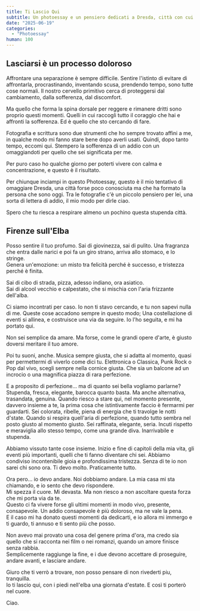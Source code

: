 ```yaml
---
title: Ti Lascio Qui
subtitle: Un photoessay e un pensiero dedicati a Dresda, città con cui ho condiviso gli anni piu belli e importanti della mia vita
date: "2025-06-19"
categories:
  - "Photoessay"
human: 100
---
```


<script lang="ts">
  import ImagePost from "$lib/components/ImagePost.svelte"
  import Gallery from "$lib/components/Gallery.svelte"
  import Sidenote from "$lib/components/Sidenote.svelte"

  const imagesPath = "blog/ti_lascio_qui"
</script>

## Lasciarsi è un processo doloroso

Affrontare una separazione è sempre difficile. Sentire l'istinto di evitare di affrontarla, procrastinando, inventando scusa, prendendo tempo, sono tutte cose normali. Il nostro cervello primitivo cerca di proteggersi dal cambiamento, dalla sofferenza, dal discomfort.

Ma quello che forma la spina dorsale per reggere e rimanere dritti sono proprio questi momenti. Quelli in cui raccogli tutto il coraggio che hai e affronti la sofferenza. Ed è quello che sto cercando di fare.

Fotografia e scrittura sono due strumenti che ho sempre trovato affini a me, in qualche modo mi fanno stare bene dopo averli usati. Quindi, dopo tanto tempo, eccomi qui. Stempero la sofferenza di un addio con un omaggiandoti per quello che sei significata per me.

Per puro caso ho qualche giorno per poterti vivere con calma e concentrazione, e questo è il risultato.

Per chiunque inciampi in questo Photoessay, questo è il mio tentativo di omaggiare Dresda, una città forse poco conosciuta ma che ha formato la persona che sono oggi. Tra le fotografie c'è un piccolo pensiero per lei, una sorta di lettera di addio, il mio modo per dirle ciao.

Spero che tu riesca a respirare almeno un pochino questa stupenda città.

## Firenze sull'Elba

<ImagePost file="{imagesPath}/augustus_bridge.jpg" alt="Il ponte Augusto illuminato nella notte a Dresda" caption="Il ponte Augusto di notte" credits="Danny Spina" info='Samsung S23' />

Posso sentire il tuo profumo. Sai di giovinezza, sai di pulito. Una fragranza che entra dalle narici e poi fa un giro strano, arriva allo stomaco, e lo stringe.<br/>
Genera un'emozione: un misto tra felicità perché è successo, e tristezza perché è finita. <br/>
<Gallery>
<ImagePost file="{imagesPath}/antifa_altmarkt.jpg" alt="Manifestazione in Altmarkt, cuore pulsante della città" caption="Contro manifestazione antifa ad Altmarkt" credits="Danny Spina" gallery />
<ImagePost file="{imagesPath}/asieck.jpg" alt="Asieck Neustadt" caption="Incrocio simbolo della movida" credits="Danny Spina" gallery/>
</Gallery>
<ImagePost file="{imagesPath}/neustadt.jpg" alt="Tag su un muro con scritto Dresden Neustadt" caption="Dresden Neustadt" credits="Danny Spina" />
<Gallery>
<ImagePost file="{imagesPath}/neumarkt.jpg" alt="Neumarkt con il Goldner Reiter" caption="Neumarkt e Augusto il forte" credits="Danny Spina" gallery/>
<ImagePost file="{imagesPath}/dresden_from_home_day.jpg" alt="Vista su Dresda da casa, in una giornata luminosa" caption="Vista su Dresda da casa" credits="Danny Spina" gallery/>
</Gallery>

Sai di cibo di strada, pizza, adesso indiano, ora asiatico. <br/>
Sai di alcool vecchio e calpestato, che si mischia con l'aria frizzante dell'alba.

Ci siamo incontrati per caso. Io non ti stavo cercando, e tu non sapevi nulla di me. Queste cose accadono sempre in questo modo; Una costellazione di eventi si allinea, e costruisce una via da seguire. Io l'ho seguita, e mi ha portato qui.

Non sei semplice da amare. Ma forse, come le grandi opere d'arte, è giusto doversi meritare il tuo amore.

Poi tu suoni, anche. Musica sempre giusta, che si adatta al momento, quasi per permettermi di viverlo come dici tu. Elettronica o Classica, Punk Rock o Pop dal vivo, scegli sempre nella cornice giusta. Che sia un balcone ad un incrocio o una magnifica piazza di rara perfezione.

<Gallery>
<ImagePost file="{imagesPath}/dresden_from_home_night.jpg" alt="Dresda vista dalla finestra, avvolta dalla notte" caption="La città che dorme, o forse no" credits="Danny Spina" gallery/>
<ImagePost file="{imagesPath}/elbufer.jpg" alt="Elbufer con lo skyline di Dresda" caption="Elbufer con lo skyline di Dresda" credits="Danny Spina" info='Samsung S23' gallery/>
</Gallery>
<ImagePost file="{imagesPath}/theatherplatz.jpg" alt="La maestosa Theaterplatz, cuore culturale di Dresda" caption="Theaterplatz, a ridosso del ponte Augusto" credits="Danny Spina" />
<ImagePost file="{imagesPath}/hauptstrasse.jpg" alt="Hauptstrasse animata, tra negozi e caffè" caption="Passeggiando in Hauptstrasse" credits="Danny Spina" />
<ImagePost file="{imagesPath}/skyline_from_neumarkt.jpg" alt="Lo skyline di Dresda visto da Neumarkt" caption="Panorama da Neumarkt" credits="Danny Spina" />

E a proposito di perfezione... ma di quanto sei bella vogliamo parlarne? Stupenda, fresca, elegante, barocca quanto basta. Ma anche alternativa, trasandata, genuina. Quando riesco a stare qui, nel momento presente, davvero insieme a te, la prima cosa che istintivamente faccio è fermarmi per guardarti.
Sei colorata, ribelle, piena di energia che ti travolge le notti d'state. Quando si respira quell'aria di perfezione, quando tutto sembra nel posto giusto al momento giusto.
Sei raffinata, elegante, seria. Incuti rispetto e meraviglia allo stesso tempo, come una grande diva. Inarrivabile e stupenda.

Abbiamo vissuto tante cose insieme. Inizio e fine di capitoli della mia vita, gli eventi più importanti, quelli che ti fanno diventare chi sei. Abbiamo condiviso incontenibile gioia e profondissima tristezza. Senza di te io non sarei chi sono ora. Ti devo molto. Praticamente tutto.

<ImagePost file="{imagesPath}/frauenkirche.jpg" alt="Scorcio tra i palazzo che rivelano parzialmente la Frauenkirche" caption="La frauenkirche vuole farsi vedere" credits="Danny Spina" />
<ImagePost file="{imagesPath}/frauenkirche_2.jpg" alt="La Frauenkirche illuminata di notte" caption="La Frauenkirche illuminata di notte" credits="Danny Spina" />
<ImagePost file="{imagesPath}/ghoete_balcony.jpg" alt="Il balcone di Goethe, luogo di ispirazione e vista" caption="Il balcone di Goethe" credits="Danny Spina" />

Ora pero... io devo andare. Noi dobbiamo andare. La mia casa mi sta chiamando, e io sento che devo rispondere. <br/>
Mi spezza il cuore. Mi devasta. Ma non riesco a non ascoltare questa forza che mi porta via da te.<br/>
Questo ci fa vivere forse gli ultimi momenti in modo vivo, presente, consapevole. Un addio consapevole è più doloroso, ma ne vale la pena.<br/>
E il caso mi ha donato questi momenti da dedicarti, e io allora mi immergo e ti guardo, ti annuso e ti sento più che posso.

Non avevo mai provato una cosa del genere prima d'ora, ma credo sia quello che si racconta nei film o nei romanzi, quando un amore finisce senza rabbia.<br/>
Semplicemente raggiunge la fine, e i due devono accettare di proseguire, andare avanti, e lasciare andare.

<Gallery>
<ImagePost file="{imagesPath}/steamship.jpg" alt="Battello a vapore che solca l'Elba" caption="Battello sull'Elba" credits="Danny Spina" gallery/>
<ImagePost file="{imagesPath}/skyline_dresden_with_carola_bridge.jpg" alt="Skyline di Dresda con il ponte Carola al tramonto" caption="Dresda e il ponte Carola" credits="Danny Spina" gallery/>
</Gallery>
<ImagePost file="{imagesPath}/dresden_from_home_day_2.jpg" alt="Un altro giorno che nasce su Dresda dalla finestra" caption="Mattina su Dresda" credits="Danny Spina" />

Giuro che ti verrò a trovare, non posso pensare di non rivederti piu, tranquilla.
<br/>
Io ti lascio qui, con i piedi nell'elba una giornata d'estate. E così ti porterò nel cuore.

<ImagePost file="{imagesPath}/hauptstrasse_2.jpg" alt="Hauptstrasse illuminata per la sera" caption="Hauptstrasse alla sera" credits="Danny Spina" />
<Gallery>
<ImagePost file="{imagesPath}/dresden_forest.jpg" alt="Cervi della foresta di Dresda" caption="La foresta di Dresda" credits="Danny Spina" gallery/>
<ImagePost file="{imagesPath}/dresden_countryside.jpg" alt="La campagna intorno a Dresda" caption="Campagna di Dresda" credits="Danny Spina" gallery/>
</Gallery>
<ImagePost file="{imagesPath}/dresden_skyline_from_castle.jpg" alt="L'inizio del ponte augusto con il castella che fa da cornice" caption="L'inizio del ponte augusto con il castella che fa da cornice" credits="Danny Spina" />
<ImagePost file="{imagesPath}/carola_bridge.jpg" alt="Il ponte Carola che attraversa l'Elba con una mongolfiera sullo sfondo" caption="Il ponte Carola" credits="Danny Spina" />

Ciao.
